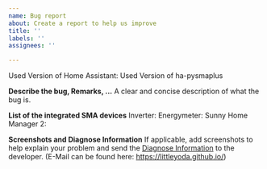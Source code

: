 ```yaml
---
name: Bug report
about: Create a report to help us improve
title: ''
labels: ''
assignees: ''

---
```


Used Version of Home Assistant:
Used Version of ha-pysmaplus

**Describe the bug, Remarks, ...**
A clear and concise description of what the bug is.

**List of the integrated SMA devices**
Inverter:
Energymeter:
Sunny Home Manager 2:

**Screenshots and Diagnose Information**
If applicable, add screenshots to help explain your problem and send the [Diagnose Information](https://raw.githubusercontent.com/littleyoda/ha-pysmaplus/main/docs/Diagnose-Information.png) to the developer. (E-Mail can be found here: https://littleyoda.github.io/)
